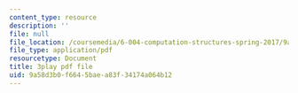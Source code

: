 ```yaml
---
content_type: resource
description: ''
file: null
file_location: /coursemedia/6-004-computation-structures-spring-2017/9a58d3b0f6645baea83f34174a064b12_br3mu-IK9N8.pdf
file_type: application/pdf
resourcetype: Document
title: 3play pdf file
uid: 9a58d3b0-f664-5bae-a83f-34174a064b12
---
```

